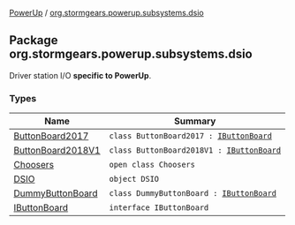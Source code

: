 [PowerUp](../index.md) / [org.stormgears.powerup.subsystems.dsio](./index.md)

## Package org.stormgears.powerup.subsystems.dsio

Driver station I/O **specific to PowerUp**.

### Types

| Name | Summary |
|---|---|
| [ButtonBoard2017](-button-board2017/index.md) | `class ButtonBoard2017 : `[`IButtonBoard`](-i-button-board/index.md) |
| [ButtonBoard2018V1](-button-board2018-v1/index.md) | `class ButtonBoard2018V1 : `[`IButtonBoard`](-i-button-board/index.md) |
| [Choosers](-choosers/index.md) | `open class Choosers` |
| [DSIO](-d-s-i-o/index.md) | `object DSIO` |
| [DummyButtonBoard](-dummy-button-board/index.md) | `class DummyButtonBoard : `[`IButtonBoard`](-i-button-board/index.md) |
| [IButtonBoard](-i-button-board/index.md) | `interface IButtonBoard` |
